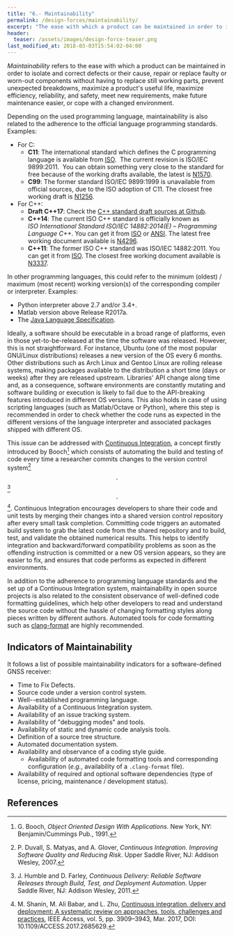 ```yaml
---
title: "6.- Maintainability"
permalink: /design-forces/maintainability/
excerpt: "The ease with which a product can be maintained in order to isolate and correct defects and cope with a changing environment."
header:
  teaser: /assets/images/design-force-teaser.png
last_modified_at: 2018-03-03T15:54:02-04:00
---
```


_Maintainability_ refers to the ease with which a product can be maintained in order to isolate and correct defects or their cause, repair or replace faulty or worn-out components without having to replace still working parts, prevent unexpected breakdowns, maximize a product's useful life, maximize efficiency, reliability, and safety, meet new requirements, make future maintenance easier, or cope with a changed environment.

Depending on the used programming language, maintainability is also related to the adherence to the official language programming standards. Examples:

  * For C:
    * **C11**: The international standard which defines the C programming language is available from [ISO](https://www.iso.org/standard/57853.html).  The current revision is ISO/IEC 9899:2011.  You can obtain something very close to the standard for free because of the working drafts available, the latest is [N1570](http://www.open-std.org/jtc1/sc22/WG14/www/docs/n1570.pdf).
    * **C99**: The former standard ISO/IEC 9899:1999 is unavailable from official sources, due to the ISO adoption of C11. The closest free working draft is [N1256](http://www.open-std.org/jtc1/sc22/WG14/www/docs/n1256.pdf).
  * For C++:
    * **Draft C++17**: Check the [C++ standard draft sources at Github](https://github.com/cplusplus/draft).
    * **C++14**: The current ISO C++ standard is officially known as _ISO International Standard ISO/IEC 14882:2014(E) – Programming Language C++_. You can get it from [ISO](https://www.iso.org/standard/64029.html) or [ANSI](https://webstore.ansi.org/RecordDetail.aspx?sku=INCITS/ISO/IEC+14882:2014+(2016)). The latest free working document available is [N4296](http://www.open-std.org/jtc1/sc22/wg21/docs/papers/2014/n4296.pdf).
    * **C++11**: The former ISO C++ standard was ISO/IEC 14882:2011. You can get it from [ISO](https://www.iso.org/standard/50372.html). The closest free working document available is [N3337](http://www.open-std.org/jtc1/sc22/wg21/docs/papers/2012/n3337.pdf).

In other programming languages, this could refer to the minimum (oldest) / maximum (most recent) working version(s) of the corresponding compiler or interpreter. Examples:
  * Python interpreter above 2.7 and/or 3.4+.
  * Matlab version above Release R2017a.
  * The [Java Language Specification](https://docs.oracle.com/javase/specs/).


Ideally, a software should be executable in a broad range of platforms, even in those yet-to-be-released at the time the software was released. However, this is not straightforward. For instance, Ubuntu (one of the most popular GNU/Linux distributions) releases a new version of the OS every 6 months. Other distributions such as Arch Linux and Gentoo Linux are rolling release systems, making packages available to the distribution a short time (days or weeks) after they are released upstream. Libraries' API change along time and, as a consequence, software environments are constantly mutating and software building or execution is likely to fail due to the API-breaking features introduced in different OS versions. This also holds in case of using scripting languages (such as Matlab/Octave or Python), where this step is recommended in order to check whether the code runs as expected in the different versions of the language interpreter and associated packages shipped with different OS.

This issue can be addressed with [Continuous Integration](https://en.wikipedia.org/wiki/Continuous_integration), a concept firstly introduced by Booch[^Booch91] which consists of automating the build and testing of code every time a researcher commits changes to the version control system[^Duvall07]$$ ^{,} $$[^Humble11]$$ ^{,} $$[^Shanin17]. Continuous Integration encourages developers to share their code and unit tests by merging their changes into a shared version control repository after every small task completion. Committing code triggers an automated build system to grab the latest code from the shared repository and to build, test, and validate the obtained numerical results. This helps to identify integration and backward/forward compatibility problems as soon as the offending instruction is committed or a new OS version appears, so they are easier to fix, and ensures that code performs as expected in different environments.

In addition to the adherence to programming language standards and the set up of a Continuous Integration system, maintainability in open source projects is also related to the consistent observance of well-defined code formatting guidelines, which help other developers to read and understand the source code without the hassle of changing formatting styles along pieces written by different authors. Automated tools for code formatting such as [clang-format](http://clang.llvm.org/docs/ClangFormat.html) are highly recommended.

## Indicators of Maintainability

It follows a list of possible maintainability indicators for a software-defined GNSS receiver:

* Time to Fix Defects.
* Source code under a version control system.
* Well--established programming language.
* Availability of a Continuous Integration system.
* Availability of an issue tracking system.
* Availability of "debugging modes" and tools.
* Availability of static and dynamic code analysis tools.
* Definition of a source tree structure.
* Automated documentation system.
* Availability and observance of a coding style guide.
  - Availability of automated code formatting tools and corresponding configuration (_e.g._, availability of a `.clang-format` file).
* Availability of required and optional software dependencies (type of license, pricing, maintenance / development status).


## References

[^Booch91]: G. Booch, *Object Oriented Design With Applications*. New York, NY: Benjamin/Cummings Pub., 1991.
[^Duvall07]: P. Duvall, S. Matyas, and A. Glover, *Continuous Integration. Improving Software Quality and Reducing Risk*. Upper Saddle River, NJ: Addison Wesley, 2007.
[^Humble11]: J. Humble and D. Farley, *Continuous Delivery: Reliable Software Releases through Build, Test, and Deployment Automation*. Upper Saddle River, NJ: Addison Wesley, 2011.
[^Shanin17]: M. Shanin, M. Ali Babar, and L. Zhu, [Continuous integration, delivery and deployment: A systematic review on approaches, tools, challenges and practices](http://ieeexplore.ieee.org/document/7884954/), IEEE Access, vol. 5, pp. 3909–3943, Mar. 2017, DOI: 10.1109/ACCESS.2017.2685629.
